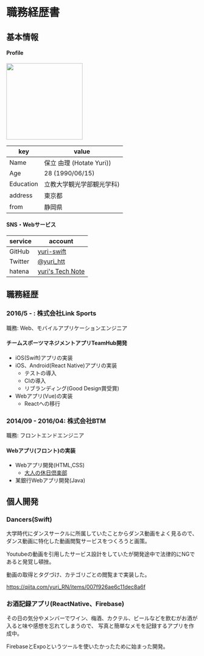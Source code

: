 # 職務経歴書

## 基本情報

#### Profile

<img src="image.jpg" width="200">

|key|value|
|---|-----|
|Name|保立 由理 (Hotate Yuri))|
|Age|28 (1990/06/15)|
|Education|立教大学観光学部観光学科)|
|address|東京都|
|from|静岡県|

#### SNS・Webサービス

|service|account|
|---|-----|
|GitHub|[yuri-swift](https://github.com/yuri-swift)|
|Twitter|[@yuri_htt](https://twitter.com/yuri_htt)|
|hatena|[yuri's Tech Note](https://yuri-hotate.hatenablog.com/)|


## 職務経歴

### 2016/5 - : 株式会社Link Sports

職務: Web、モバイルアプリケーションエンジニア

#### チームスポーツマネジメントアプリTeamHub開発

- iOS(Swift)アプリの実装
- iOS、Android(React Native)アプリの実装
  - テストの導入
  - CIの導入
  - リブランディング(Good Design賞受賞)
- Webアプリ(Vue)の実装
  - Reactへの移行


### 2014/09 - 2016/04: 株式会社BTM

職務: フロントエンドエンジニア

#### Webアプリ(フロント)の実装

- Webアプリ開発(HTML,CSS)
  - [大人の休日倶楽部](http://www.jreast.co.jp/otona/)
- 某銀行Webアプリ開発(Java)


## 個人開発
### Dancers(Swift)

大学時代にダンスサークルに所属していたことからダンス動画をよく見るので、
ダンス動画に特化した動画閲覧サービスをつくろうと画策。

Youtubeの動画を引用したサービス設計をしていたが開発途中で法律的にNGであると発覚し頓挫。

動画の取得とタグづけ、カテゴリごとの閲覧まで実装した。

https://qiita.com/yuri_RN/items/007f926ae6c11dec8a6f

### お酒記録アプリ(ReactNative、Firebase)

その日の気分やメンバーでワイン、梅酒、カクテル、ビールなどを飲むがお酒が入ると味や感想を忘れてしまうので、
写真と簡単なメモを記録するアプリを作成中。

FirebaseとExpoというツールを使いたかったために始まった開発。



